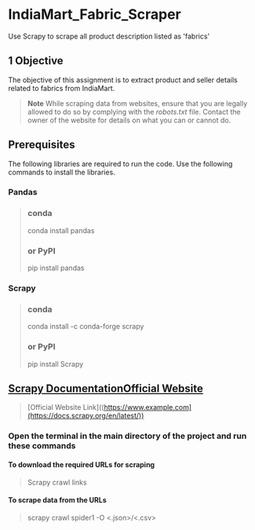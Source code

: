 # IndiaMart_Fabric_Scraper
Use Scrapy to scrape all product description listed as 'fabrics'

## 1	Objective
The objective of this assignment is to extract product and seller details related to fabrics from IndiaMart. 

> **Note**
> While scraping data from websites, ensure that you are legally allowed to do so by complying with the *robots.txt* file. Contact the owner of the website for details on what you can or cannot do. 

## Prerequisites
The following libraries are required to run the code. Use the following commands to install the libraries.

### Pandas
> ### conda
> 
> conda install pandas
>
> ### or PyPI
> 
> pip install pandas

### Scrapy
> ### conda
> 
> conda install -c conda-forge scrapy
>
> ### or PyPI
> 
> pip install Scrapy

## [Scrapy DocumentationOfficial Website](https://www.example.com)

> [Official Website Link]((https://www.example.com](https://docs.scrapy.org/en/latest/))


### Open the terminal in the main directory of the project and run these commands


#### To download the required URLs for scraping
>
> Scrapy crawl links


#### To scrape data from the URLs
>
> scrapy crawl spider1 -O <filename><.json>/<.csv>

